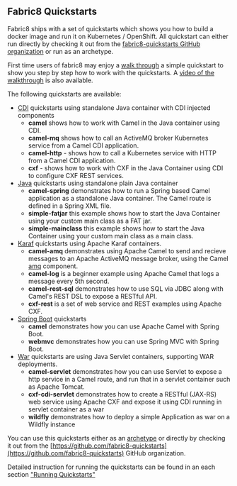 ## Fabric8 Quickstarts

Fabric8 ships with a set of quickstarts which shows you how to build a
docker image and run it on Kubernetes / OpenShift. All quickstart can
either run directly by checking it out from the
[fabric8-quickstarts GitHub organization](https://github.com/fabric8-quickstarts)
or run as an archetype.


First time users of fabric8 may enjoy a [walk through](walkthrough.md) a simple quickstart to show you step by step how to work with the quickstarts. A [video of the walkthrough](https://vimeo.com/142658441) is also available.


The following quickstarts are available:

* [CDI](https://github.com/fabric8-quickstarts?q=cdi)
  quickstarts using standalone Java container with CDI injected
  components
  * **camel** shows how to work with Camel in the Java container using CDI.
  * **camel-mq** shows how to call an ActiveMQ broker Kubernetes
    service from a Camel CDI application. 
  * **camel-http** - shows how to call a Kubernetes service with HTTP
    from a Camel CDI application. 
  * **cxf** - shows how to work with CXF in the Java Container using
    CDI to configure CXF REST services. 
* [Java](https://github.com/fabric8-quickstarts?q=java)
  quickstarts using standalone plain Java container 
  * **camel-spring** demonstrates how to run a Spring based Camel
    application as a standalone Java container. The Camel route is
    defined in a Spring XML file. 
  * **simple-fatjar** this example shows how to start the Java
    Container using your custom main class as a FAT jar. 
  * **simple-mainclass** this example shows how to start the Java
    Container using your custom main class as a main class.
* [Karaf](https://github.com/fabric8-quickstarts?q=karaf) 
  quickstarts using Apache Karaf containers.
  * **camel-amq** demonstrates using Apache Camel to send and recieve
    messages to an Apache ActiveMQ message broker, using the Camel
    [amq](https://github.com/fabric8io/fabric8-ipaas/tree/master/camel-amq)
    component. 
  * **camel-log** is a beginner example using Apache Camel that logs a
    message every 5th second. 
  * **camel-rest-sql** demonstrates how to use SQL via JDBC along with
    Camel's REST DSL to expose a RESTful API. 
  * **cxf-rest** is a set of web service and REST examples using
    Apache CXF. 
* [Spring Boot](https://github.com/fabric8-quickstarts?q=spring-boot) 
  quickstarts 
  * **camel** demonstrates how you can use Apache Camel with Spring Boot.
  * **webmvc** demonstrates how you can use Spring MVC with Spring Boot.
* [War](https://github.com/fabric8-quickstarts?q=war%20OR%20wildfly)
  quickstarts are using Java Servlet containers, supporting WAR deployments.
  * **camel-servlet** demonstrates how you can use Servlet to expose a
    http service in a Camel route, and run that in a servlet container
    such as Apache Tomcat.
  * **cxf-cdi-servlet** demonstrates how to create a RESTful (JAX-RS)
    web service using Apache CXF and expose it using CDI running in
    servlet container as a war
  * **wildfly** demonstrates how to deploy a simple Application as war
    on a Wildfly instance

You can use this quickstarts either as an [archetype](archetypes.md)
or directly by checking it out from the
[https://github.com/fabric8-quickstarts](https://github.com/fabric8-quickstarts)
GitHub organization.

Detailed instruction for running the quickstarts can be found in an
each section ["Running Quickstarts"](running.md)



